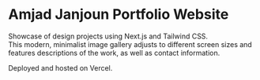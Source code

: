 # Amjad Janjoun Portfolio Website

Showcase of design projects using Next.js and Tailwind CSS.<br>
This modern, minimalist image gallery adjusts to different screen sizes and features descriptions of the work, as well as contact information.

Deployed and hosted on Vercel.

